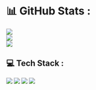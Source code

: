 # 📊 GitHub Stats :
![](https://github-readme-stats.vercel.app/api?username=Philippeletug&theme=dark&hide_border=false&include_all_commits=false&count_private=false)<br/>
![](https://github-readme-streak-stats.herokuapp.com/?user=Philippeletug&theme=dark&hide_border=false)<br/>
![](https://github-readme-stats.vercel.app/api/top-langs/?username=Philippeletug&theme=dark&hide_border=false&include_all_commits=false&count_private=false&layout=compact)


## 💻 Tech Stack :
<a href="https://nodejs.org/" target="_blank" rel="nofollow noreferrer noopener"><img src="https://img.shields.io/badge/node.js%20-%2343853D.svg?&style=for-the-badge&logo=node.js&logoColor=white"/></a>
<a href="https://developer.mozilla.org/pl/docs/Web/JavaScript" target="_blank" rel="nofollow noreferrer noopener"><img src="https://img.shields.io/badge/javascript%20-%23323330.svg?&style=for-the-badge&logo=javascript&logoColor=%23F7DF1E"/></a>
<a href="https://developer.mozilla.org/pl/docs/Web/HTML" target="_blank" rel="nofollow noreferrer noopener"><img src="https://img.shields.io/badge/HTML-5-orange?logo=html5&logoColor=white"/></a>
<a href="https://developer.mozilla.org/pl/docs/Web/CSS" target="_blank" rel="nofollow noreferrer noopener"><img src="https://img.shields.io/badge/CSS-3-blue?logo=css3&logoColor=white"/></a>
